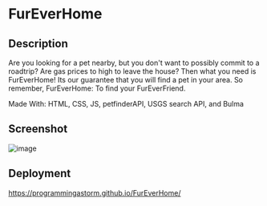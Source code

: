 # FurEverHome
## Description
Are you looking for a pet nearby, but you don't want to possibly commit to a roadtrip? Are gas prices to high to leave the house? Then what you need is FurEverHome! Its our guarantee that you will find a pet in your area. So remember, FurEverHome: To find your FurEverFriend.

Made With:
HTML, CSS, JS, petfinderAPI, USGS search API, and Bulma

## Screenshot
![image](https://user-images.githubusercontent.com/13123028/169432331-e2d4032e-1515-45b5-b4f6-69f572194765.png)

## Deployment
https://programmingastorm.github.io/FurEverHome/
